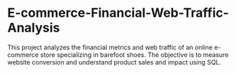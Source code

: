 # E-commerce-Financial-Web-Traffic-Analysis
This project analyzes the financial metrics and web traffic of an online e-commerce store specializing in barefoot shoes. The objective is to measure website conversion and understand product sales and impact using SQL.
